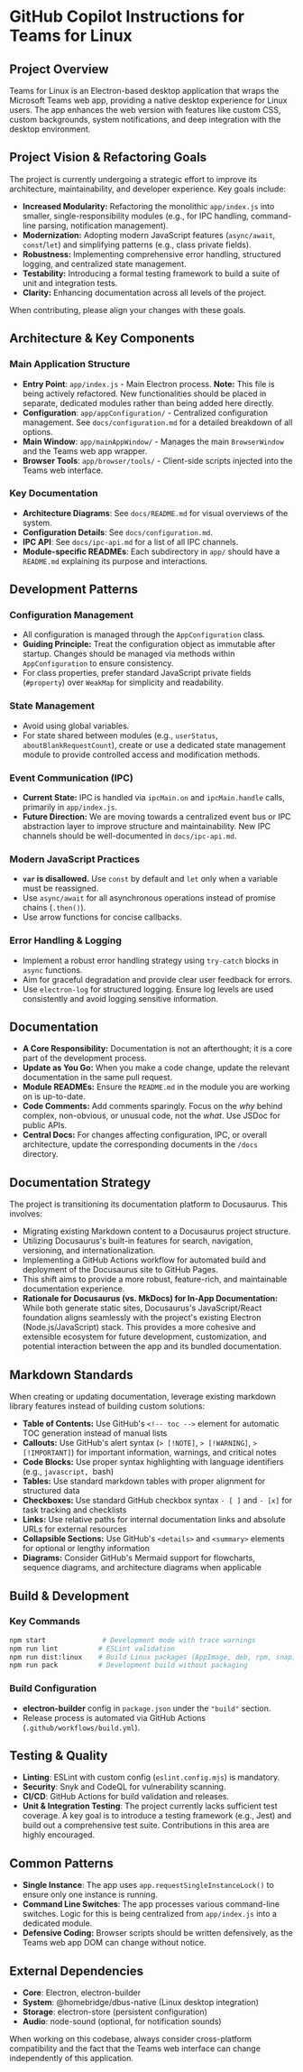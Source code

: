 # GitHub Copilot Instructions for Teams for Linux

## Project Overview

Teams for Linux is an Electron-based desktop application that wraps the Microsoft Teams web app, providing a native desktop experience for Linux users. The app enhances the web version with features like custom CSS, custom backgrounds, system notifications, and deep integration with the desktop environment.

## Project Vision & Refactoring Goals

The project is currently undergoing a strategic effort to improve its architecture, maintainability, and developer experience. Key goals include:

- **Increased Modularity:** Refactoring the monolithic `app/index.js` into smaller, single-responsibility modules (e.g., for IPC handling, command-line parsing, notification management).
- **Modernization:** Adopting modern JavaScript features (`async/await`, `const`/`let`) and simplifying patterns (e.g., class private fields).
- **Robustness:** Implementing comprehensive error handling, structured logging, and centralized state management.
- **Testability:** Introducing a formal testing framework to build a suite of unit and integration tests.
- **Clarity:** Enhancing documentation across all levels of the project.

When contributing, please align your changes with these goals.

## Architecture & Key Components

### Main Application Structure

- **Entry Point**: `app/index.js` - Main Electron process. **Note:** This file is being actively refactored. New functionalities should be placed in separate, dedicated modules rather than being added here directly.
- **Configuration**: `app/appConfiguration/` - Centralized configuration management. See `docs/configuration.md` for a detailed breakdown of all options.
- **Main Window**: `app/mainAppWindow/` - Manages the main `BrowserWindow` and the Teams web app wrapper.
- **Browser Tools**: `app/browser/tools/` - Client-side scripts injected into the Teams web interface.

### Key Documentation

- **Architecture Diagrams**: See `docs/README.md` for visual overviews of the system.
- **Configuration Details**: See `docs/configuration.md`.
- **IPC API**: See `docs/ipc-api.md` for a list of all IPC channels.
- **Module-specific READMEs**: Each subdirectory in `app/` should have a `README.md` explaining its purpose and interactions.

## Development Patterns

### Configuration Management

- All configuration is managed through the `AppConfiguration` class.
- **Guiding Principle:** Treat the configuration object as immutable after startup. Changes should be managed via methods within `AppConfiguration` to ensure consistency.
- For class properties, prefer standard JavaScript private fields (`#property`) over `WeakMap` for simplicity and readability.

### State Management

- Avoid using global variables.
- For state shared between modules (e.g., `userStatus`, `aboutBlankRequestCount`), create or use a dedicated state management module to provide controlled access and modification methods.

### Event Communication (IPC)

- **Current State:** IPC is handled via `ipcMain.on` and `ipcMain.handle` calls, primarily in `app/index.js`.
- **Future Direction:** We are moving towards a centralized event bus or IPC abstraction layer to improve structure and maintainability. New IPC channels should be well-documented in `docs/ipc-api.md`.

### Modern JavaScript Practices

- **`var` is disallowed.** Use `const` by default and `let` only when a variable must be reassigned.
- Use `async/await` for all asynchronous operations instead of promise chains (`.then()`).
- Use arrow functions for concise callbacks.

### Error Handling & Logging

- Implement a robust error handling strategy using `try-catch` blocks in `async` functions.
- Aim for graceful degradation and provide clear user feedback for errors.
- Use `electron-log` for structured logging. Ensure log levels are used consistently and avoid logging sensitive information.

## Documentation

- **A Core Responsibility:** Documentation is not an afterthought; it is a core part of the development process.
- **Update as You Go:** When you make a code change, update the relevant documentation in the same pull request.
- **Module READMEs:** Ensure the `README.md` in the module you are working on is up-to-date.
- **Code Comments:** Add comments sparingly. Focus on the _why_ behind complex, non-obvious, or unusual code, not the _what_. Use JSDoc for public APIs.
- **Central Docs:** For changes affecting configuration, IPC, or overall architecture, update the corresponding documents in the `/docs` directory.

## Documentation Strategy

The project is transitioning its documentation platform to Docusaurus. This involves:
- Migrating existing Markdown content to a Docusaurus project structure.
- Utilizing Docusaurus's built-in features for search, navigation, versioning, and internationalization.
- Implementing a GitHub Actions workflow for automated build and deployment of the Docusaurus site to GitHub Pages.
- This shift aims to provide a more robust, feature-rich, and maintainable documentation experience.
- **Rationale for Docusaurus (vs. MkDocs) for In-App Documentation:** While both generate static sites, Docusaurus's JavaScript/React foundation aligns seamlessly with the project's existing Electron (Node.js/JavaScript) stack. This provides a more cohesive and extensible ecosystem for future development, customization, and potential interaction between the app and its bundled documentation.

## Markdown Standards

When creating or updating documentation, leverage existing markdown library features instead of building custom solutions:

- **Table of Contents:** Use GitHub's `<!-- toc -->` element for automatic TOC generation instead of manual lists
- **Callouts:** Use GitHub's alert syntax (`> [!NOTE]`, `> [!WARNING]`, `> [!IMPORTANT]`) for important information, warnings, and critical notes
- **Code Blocks:** Use proper syntax highlighting with language identifiers (e.g., `javascript, `bash)
- **Tables:** Use standard markdown tables with proper alignment for structured data
- **Checkboxes:** Use standard GitHub checkbox syntax `- [ ]` and `- [x]` for task tracking and checklists
- **Links:** Use relative paths for internal documentation links and absolute URLs for external resources
- **Collapsible Sections:** Use GitHub's `<details>` and `<summary>` elements for optional or lengthy information
- **Diagrams:** Consider GitHub's Mermaid support for flowcharts, sequence diagrams, and architecture diagrams when applicable

## Build & Development

### Key Commands

```bash
npm start              # Development mode with trace warnings
npm run lint          # ESLint validation
npm run dist:linux    # Build Linux packages (AppImage, deb, rpm, snap)
npm run pack          # Development build without packaging
```

### Build Configuration

- **electron-builder** config in `package.json` under the `"build"` section.
- Release process is automated via GitHub Actions (`.github/workflows/build.yml`).

## Testing & Quality

- **Linting**: ESLint with custom config (`eslint.config.mjs`) is mandatory.
- **Security**: Snyk and CodeQL for vulnerability scanning.
- **CI/CD**: GitHub Actions for build validation and releases.
- **Unit & Integration Testing**: The project currently lacks sufficient test coverage. A key goal is to introduce a testing framework (e.g., Jest) and build out a comprehensive test suite. Contributions in this area are highly encouraged.

## Common Patterns

- **Single Instance**: The app uses `app.requestSingleInstanceLock()` to ensure only one instance is running.
- **Command Line Switches**: The app processes various command-line switches. Logic for this is being centralized from `app/index.js` into a dedicated module.
- **Defensive Coding:** Browser scripts should be written defensively, as the Teams web app DOM can change without notice.

## External Dependencies

- **Core**: Electron, electron-builder
- **System**: @homebridge/dbus-native (Linux desktop integration)
- **Storage**: electron-store (persistent configuration)
- **Audio**: node-sound (optional, for notification sounds)

When working on this codebase, always consider cross-platform compatibility and the fact that the Teams web interface can change independently of this application.
